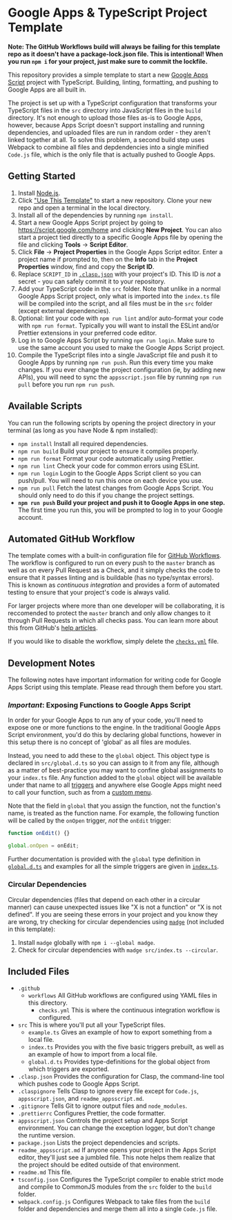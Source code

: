 # Google Apps & TypeScript Project Template

**Note: The GitHub Workflows build will always be failing for this template
repo as it doesn't have a package-lock.json file. This is intentional! When
you run `npm i` for your project, just make sure to commit the lockfile.**

This repository provides a simple template to start a new
[Google Apps Script](https://developers.google.com/apps-script) project with
TypeScript. Building, linting, formatting, and pushing to Google Apps are all
built in.

The project is set up with a TypeScript configuration that transforms your
TypeScript files in the `src` directory into JavaScript files in the `build`
directory. It's not enough to upload those files as-is to Google Apps, however,
because Apps Script doesn't support installing and running dependencies, and
uploaded files are run in random order - they aren't linked together at all. To
solve this problem, a second build step uses Webpack to combine all files and
depdendencies into a single minified `Code.js` file, which is the only file that
is actually pushed to Google Apps.

## Getting Started

1. Install [Node.js](https://nodejs.org/en/).
2. Click
   ["Use This Template"](https://github.com/iansan5653/gas-ts-template/generate)
   to start a new repository. Clone your new repo and open a terminal in the
   local directory.
3. Install all of the dependencies by running `npm install`.
4. Start a new Google Apps Script project by going to
   https://script.google.com/home and clicking **New Project**. You can also
   start a project tied directly to a specific Google Apps file by opening the
   file and clicking **Tools** -> **Script Editor**.
5. Click **File** -> **Project Properties** in the Google Apps Script editor.
   Enter a project name if prompted to, then on the **Info** tab in the
   **Project Properties** window, find and copy the **Script ID**.
6. Replace `SCRIPT_ID` in [`.clasp.json`](./.clasp.json) with your project's ID.
   This ID is _not_ a secret - you can safely commit it to your repository.
7. Add your TypeScript code in the `src` folder. Note that unlike in a normal
   Google Apps Script project, only what is imported into the `index.ts` file
   will be compiled into the script, and all files must be in the `src` folder
   (except external dependencies).
8. Optional: lint your code with `npm run lint` and/or auto-format your code
   with `npm run format`. Typically you will want to install the ESLint and/or
   Prettier extensions in your preferred code editor.
9. Log in to Google Apps Script by running `npm run login`. Make sure to use the
   same account you used to make the Google Apps Script project.
10. Compile the TypeScript files into a single JavaScript file and push it to
    Google Apps by running `npm run push`. Run this every time you make changes.
    If you ever change the project configuration (ie, by adding new APIs), you
    will need to sync the `appsscript.json` file by running `npm run pull`
    before you run `npm run push`.

## Available Scripts

You can run the following scripts by opening the project directory in your
terminal (as long as you have Node & npm installed):

- `npm install` Install all required dependencies.
- `npm run build` Build your project to ensure it compiles properly.
- `npm run format` Format your code automatically using Prettier.
- `npm run lint` Check your code for common errors using ESLint.
- `npm run login` Login to the Google Apps Script client so you can push/pull.
  You will need to run this once on each device you use.
- `npm run pull` Fetch the latest changes from Google Apps Script. You should
  only need to do this if you change the project settings.
- **`npm run push` Build your project and push it to Google Apps in one step.**
  The first time you run this, you will be prompted to log in to your Google
  account.

## Automated GitHub Workflow

The template comes with a built-in configuration file for
[GitHub Workflows](https://help.github.com/en/actions/configuring-and-managing-workflows).
The workflow is configured to run on every push to the `master` branch as well
as on every Pull Request as a Check, and it simply checks the code to ensure
that it passes linting and is buildable (has no type/syntax errors). This is
known as _continuous integration_ and provides a form of automated testing to
ensure that your project's code is always valid.

For larger projects where more than one developer will be collaborating, it is
reccomended to protect the `master` branch and only allow changes to it through
Pull Requests in which all checks pass. You can learn more about this from
GitHub's
[help articles](https://help.github.com/en/github/administering-a-repository/about-protected-branches).

If you would like to disable the workflow, simply delete the
[`checks.yml`](./.github/workflows/checks.yml) file.

## Development Notes

The following notes have important information for writing code for Google Apps
Script using this template. Please read through them before you start.

### ***Important***: Exposing Functions to Google Apps Script

In order for your Google Apps to run any of your code, you'll need to expose one
or more functions to the engine. In the traditional Google Apps Script
environment, you'd do this by declaring global functions, however in this setup
there is no concept of 'global' as all files are modules.

Instead, you need to add these to the `global` object. This object type is declared
in `src/global.d.ts` so you can assign to it from any file, although as a matter
of best-practice you may want to confine global assignments to your `index.ts`
file. Any function added to the `global` object will be available under that
name to all
[triggers](https://developers.google.com/apps-script/guides/triggers) and
anywhere else Google Apps might need to call your function, such as from a
[custom menu](https://developers.google.com/apps-script/guides/menus).

Note that the field in `global` that you assign the function, not the function's
name, is treated as the function name. For example, the following function will
be called by the `onOpen` trigger, _not_ the `onEdit` trigger:

```ts
function onEdit() {}

global.onOpen = onEdit;
```

Further documentation is provided with the `global` type definition in
[`global.d.ts`](https://github.com/iansan5653/gas-ts-template/blob/master/src/global.d.ts)
and examples for all the simple triggers are given in
[`index.ts`](https://github.com/iansan5653/gas-ts-template/blob/master/src/index.ts#L39-L43).

### Circular Dependencies

Circular dependencies (files that depend on each other in a circular manner) can
cause unexpected issues like "X is not a function" or "X is not defined". If you
are seeing these errors in your project and you know they are wrong, try
checking for circular dependencies using
[`madge`](https://github.com/pahen/madge) (not included in this template):

1. Install `madge` globally with `npm i --global madge`.
2. Check for circular dependencies with `madge src/index.ts --circular`.

## Included Files

- `.github`
  - `workflows` All GitHub workflows are configured using YAML files in this
    directory.
    - `checks.yml` This is where the continuous integration workflow is
      configured.
- `src` This is where you'll put all your TypeScript files.
  - `example.ts` Gives an example of how to export something from a local file.
  - `index.ts` Provides you with the five basic triggers prebuilt, as well as an
    example of how to import from a local file.
  - `global.d.ts` Provides type-definitions for the global object from which
    triggers are exported.
- `.clasp.json` Provides the configuration for Clasp, the command-line tool
  which pushes code to Google Apps Script.
- `.claspignore` Tells Clasp to ignore every file except for `Code.js`,
  `appsscript.json`, and `readme_appsscript.md`.
- `.gitignore` Tells Git to ignore output files and `node_modules`.
- `.prettierrc` Configures Prettier, the code formatter.
- `appsscript.json` Controls the project setup and Apps Script environment. You
  can change the exception logger, but don't change the runtime version.
- `package.json` Lists the project dependencies and scripts.
- `readme_appsscript.md` If anyone opens your project in the Apps Script editor,
  they'll just see a jumbled file. This note helps them realize that the project
  should be edited outside of that environment.
- `readme.md` This file.
- `tsconfig.json` Configures the TypeScript compiler to enable strict mode and
  compile to CommonJS modules from the `src` folder to the `build` folder.
- `webpack.config.js` Configures Webpack to take files from the `build` folder
  and dependencies and merge them all into a single `Code.js` file.
